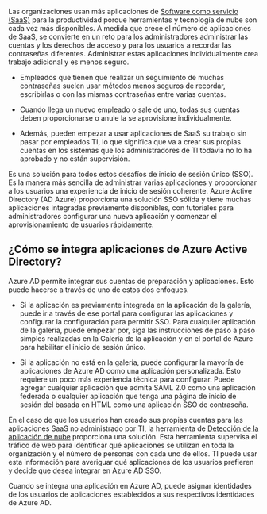 Las organizaciones usan más aplicaciones de [Software como servicio (SaaS)](https://azure.microsoft.com/overview/what-is-saas/) para la productividad porque herramientas y tecnología de nube son cada vez más disponibles. A medida que crece el número de aplicaciones de SaaS, se convierte en un reto para los administradores administrar las cuentas y los derechos de acceso y para los usuarios a recordar las contraseñas diferentes. Administrar estas aplicaciones individualmente crea trabajo adicional y es menos seguro.


- Empleados que tienen que realizar un seguimiento de muchas contraseñas suelen usar métodos menos seguros de recordar, escribirlas o con las mismas contraseñas entre varias cuentas.

- Cuando llega un nuevo empleado o sale de uno, todas sus cuentas deben proporcionarse o anule la se aprovisione individualmente.

- Además, pueden empezar a usar aplicaciones de SaaS su trabajo sin pasar por empleados TI, lo que significa que va a crear sus propias cuentas en los sistemas que los administradores de TI todavía no lo ha aprobado y no están supervisión.  

Es una solución para todos estos desafíos de inicio de sesión único (SSO). Es la manera más sencilla de administrar varias aplicaciones y proporcionar a los usuarios una experiencia de inicio de sesión coherente. Azure Active Directory (AD Azure) proporciona una solución SSO sólida y tiene muchas aplicaciones integradas previamente disponibles, con tutoriales para administradores configurar una nueva aplicación y comenzar el aprovisionamiento de usuarios rápidamente.


## <a name="how-does-azure-active-directory-integrate-apps"></a>¿Cómo se integra aplicaciones de Azure Active Directory?  

Azure AD permite integrar sus cuentas de preparación y aplicaciones. Esto puede hacerse a través de uno de estos dos enfoques.

- Si la aplicación es previamente integrada en la aplicación de la galería, puede ir a través de ese portal para configurar las aplicaciones y configurar la configuración para permitir SSO. Para cualquier aplicación de la galería, puede empezar por, siga las instrucciones de paso a paso simples realizadas en la Galería de la aplicación y en el portal de Azure para habilitar el inicio de sesión único.

- Si la aplicación no está en la galería, puede configurar la mayoría de aplicaciones de Azure AD como una aplicación personalizada. Esto requiere un poco más experiencia técnica para configurar. Puede agregar cualquier aplicación que admita SAML 2.0 como una aplicación federada o cualquier aplicación que tenga una página de inicio de sesión del basada en HTML como una aplicación SSO de contraseña.

En el caso de que los usuarios han creado sus propias cuentas para las aplicaciones SaaS no administrado por TI, la herramienta de [Detección de la aplicación de nube](../articles/active-directory/active-directory-cloudappdiscovery-whatis.md) proporciona una solución. Esta herramienta supervisa el tráfico de web para identificar qué aplicaciones se utilizan en toda la organización y el número de personas con cada uno de ellos. TI puede usar esta información para averiguar qué aplicaciones de los usuarios prefieren y decide que desea integrar en Azure AD SSO.  

Cuando se integra una aplicación en Azure AD, puede asignar identidades de los usuarios de aplicaciones establecidos a sus respectivos identidades de Azure AD.  

